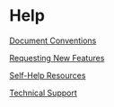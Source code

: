 [title]: # (Help)
[tags]: # (Thycotic One, Cloud Manager, Help, Support)
[priority]: # (1000)

#  Help

[Document Conventions](./document-conventions/index.md)

[Requesting New Features](./new-features/index.md)

[Self-Help Resources](./self-help-resources/index.md)

[Technical Support](./tech-support/index.md)

